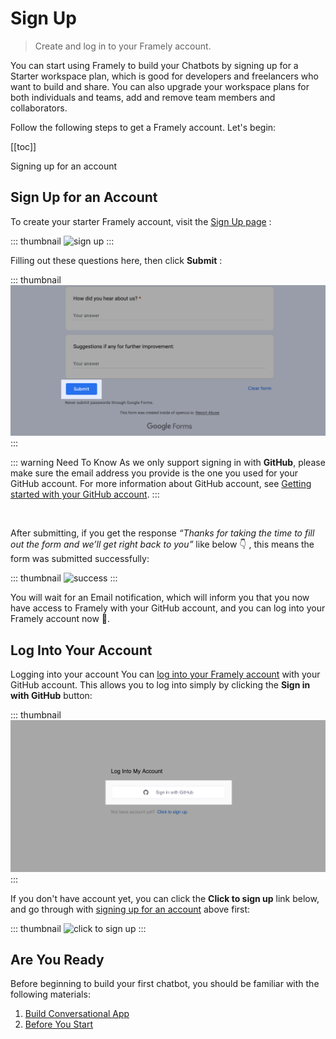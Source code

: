 # Sign Up
> Create and log in to your Framely account.

You can start using Framely to build your Chatbots by signing up for a Starter workspace plan, which is good for developers and freelancers who want to build and share. You can also upgrade your workspace plans for both individuals and teams, add and remove team members and collaborators. 

Follow the following steps to get a Framely account. Let's begin: 

[[toc]]

 Signing up for an account
## Sign Up for an Account
To create your starter Framely account, visit the [Sign Up page](https://docs.google.com/forms/d/e/1FAIpQLSeYGRXfYnB_uDKTS4hUfcD3w1f9LDI9swcC5Qhy71PTS_JANA/viewform) :

::: thumbnail
![sign up](/images/guide/signup/sign-up.png)
:::

Filling out these questions here, then click **Submit** :

::: thumbnail
![submit](/images/guide/signup/submit.png)
:::

::: warning Need To Know
As we only support signing in with **GitHub**, please make sure the email address you provide is the one you used for your GitHub account. For more information about GitHub account, see [Getting started with your GitHub account](https://docs.github.com/en/get-started/onboarding/getting-started-with-your-github-account).
:::

<br>

After submitting, if you get the response *“Thanks for taking the time to fill out the form and we’ll get right back to you”* like below 👇 , this means the form was submitted successfully:

::: thumbnail
![success](/images/guide/signup/success.png)
:::

You will wait for an Email notification, which will inform you that you now have access to Framely with your GitHub account, and you can log into your Framely account now 🎉.

## Log Into Your Account
Logging into your account
You can [log into your Framely account](https://build.framely.ai/login) with your GitHub account. This allows you to log into simply by clicking the **Sign in with GitHub** button: 

::: thumbnail
![sign in](/images/guide/signup/sign-in.png)
:::

If you don't have account yet, you can click the **Click to sign up** link below, and go through with [signing up for an account](#signing-up-for-an-account) above first: 

::: thumbnail
![click to sign up](/images/guide/signup/click-to-sign-up.png)
:::

## Are You Ready

Before beginning to build your first chatbot, you should be familiar with the following materials:

1. [Build Conversational App](/guide/README.md)
2. [Before You Start](/guide/are-you-ready.md)
